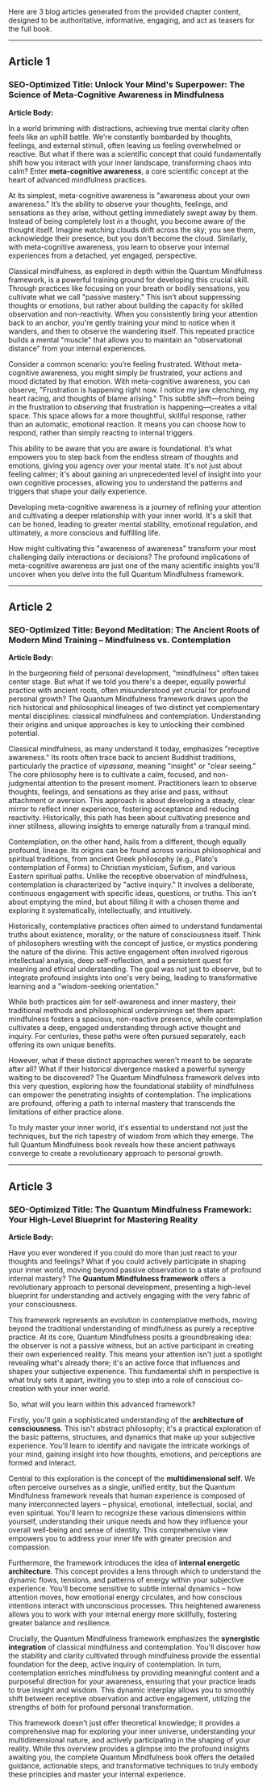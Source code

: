 Here are 3 blog articles generated from the provided chapter content, designed to be authoritative, informative, engaging, and act as teasers for the full book.

---

## Article 1

### **SEO-Optimized Title:** Unlock Your Mind's Superpower: The Science of Meta-Cognitive Awareness in Mindfulness

**Article Body:**

In a world brimming with distractions, achieving true mental clarity often feels like an uphill battle. We're constantly bombarded by thoughts, feelings, and external stimuli, often leaving us feeling overwhelmed or reactive. But what if there was a scientific concept that could fundamentally shift how you interact with your inner landscape, transforming chaos into calm? Enter **meta-cognitive awareness**, a core scientific concept at the heart of advanced mindfulness practices.

At its simplest, meta-cognitive awareness is "awareness about your own awareness." It’s the ability to observe your thoughts, feelings, and sensations as they arise, without getting immediately swept away by them. Instead of being completely lost *in* a thought, you become aware *of* the thought itself. Imagine watching clouds drift across the sky; you see them, acknowledge their presence, but you don't become the cloud. Similarly, with meta-cognitive awareness, you learn to observe your internal experiences from a detached, yet engaged, perspective.

Classical mindfulness, as explored in depth within the Quantum Mindfulness framework, is a powerful training ground for developing this crucial skill. Through practices like focusing on your breath or bodily sensations, you cultivate what we call "passive mastery." This isn't about suppressing thoughts or emotions, but rather about building the capacity for skilled observation and non-reactivity. When you consistently bring your attention back to an anchor, you're gently training your mind to notice when it wanders, and then to observe the wandering itself. This repeated practice builds a mental "muscle" that allows you to maintain an "observational distance" from your internal experiences.

Consider a common scenario: you’re feeling frustrated. Without meta-cognitive awareness, you might simply *be* frustrated, your actions and mood dictated by that emotion. With meta-cognitive awareness, you can observe, "Frustration is happening right now. I notice my jaw clenching, my heart racing, and thoughts of blame arising." This subtle shift—from being *in* the frustration to *observing* that frustration is happening—creates a vital space. This space allows for a more thoughtful, skillful response, rather than an automatic, emotional reaction. It means you can choose how to respond, rather than simply reacting to internal triggers.

This ability to be aware that you are aware is foundational. It’s what empowers you to step back from the endless stream of thoughts and emotions, giving you agency over your mental state. It's not just about feeling calmer; it's about gaining an unprecedented level of insight into your own cognitive processes, allowing you to understand the patterns and triggers that shape your daily experience.

Developing meta-cognitive awareness is a journey of refining your attention and cultivating a deeper relationship with your inner world. It's a skill that can be honed, leading to greater mental stability, emotional regulation, and ultimately, a more conscious and fulfilling life.

How might cultivating this "awareness of awareness" transform your most challenging daily interactions or decisions? The profound implications of meta-cognitive awareness are just one of the many scientific insights you'll uncover when you delve into the full Quantum Mindfulness framework.

---

## Article 2

### **SEO-Optimized Title:** Beyond Meditation: The Ancient Roots of Modern Mind Training – Mindfulness vs. Contemplation

**Article Body:**

In the burgeoning field of personal development, "mindfulness" often takes center stage. But what if we told you there's a deeper, equally powerful practice with ancient roots, often misunderstood yet crucial for profound personal growth? The Quantum Mindfulness framework draws upon the rich historical and philosophical lineages of two distinct yet complementary mental disciplines: classical mindfulness and contemplation. Understanding their origins and unique approaches is key to unlocking their combined potential.

Classical mindfulness, as many understand it today, emphasizes "receptive awareness." Its roots often trace back to ancient Buddhist traditions, particularly the practice of *vipassana*, meaning "insight" or "clear seeing." The core philosophy here is to cultivate a calm, focused, and non-judgmental attention to the present moment. Practitioners learn to observe thoughts, feelings, and sensations as they arise and pass, without attachment or aversion. This approach is about developing a steady, clear mirror to reflect inner experience, fostering acceptance and reducing reactivity. Historically, this path has been about cultivating presence and inner stillness, allowing insights to emerge naturally from a tranquil mind.

Contemplation, on the other hand, hails from a different, though equally profound, lineage. Its origins can be found across various philosophical and spiritual traditions, from ancient Greek philosophy (e.g., Plato's contemplation of Forms) to Christian mysticism, Sufism, and various Eastern spiritual paths. Unlike the receptive observation of mindfulness, contemplation is characterized by "active inquiry." It involves a deliberate, continuous engagement with specific ideas, questions, or truths. This isn't about emptying the mind, but about filling it with a chosen theme and exploring it systematically, intellectually, and intuitively.

Historically, contemplative practices often aimed to understand fundamental truths about existence, morality, or the nature of consciousness itself. Think of philosophers wrestling with the concept of justice, or mystics pondering the nature of the divine. This active engagement often involved rigorous intellectual analysis, deep self-reflection, and a persistent quest for meaning and ethical understanding. The goal was not just to observe, but to integrate profound insights into one's very being, leading to transformative learning and a "wisdom-seeking orientation."

While both practices aim for self-awareness and inner mastery, their traditional methods and philosophical underpinnings set them apart: mindfulness fosters a spacious, non-reactive presence, while contemplation cultivates a deep, engaged understanding through active thought and inquiry. For centuries, these paths were often pursued separately, each offering its own unique benefits.

However, what if these distinct approaches weren't meant to be separate after all? What if their historical divergence masked a powerful synergy waiting to be discovered? The Quantum Mindfulness framework delves into this very question, exploring how the foundational stability of mindfulness can empower the penetrating insights of contemplation. The implications are profound, offering a path to internal mastery that transcends the limitations of either practice alone.

To truly master your inner world, it's essential to understand not just the techniques, but the rich tapestry of wisdom from which they emerge. The full Quantum Mindfulness book reveals how these ancient pathways converge to create a revolutionary approach to personal growth.

---

## Article 3

### **SEO-Optimized Title:** The Quantum Mindfulness Framework: Your High-Level Blueprint for Mastering Reality

**Article Body:**

Have you ever wondered if you could do more than just react to your thoughts and feelings? What if you could actively participate in shaping your inner world, moving beyond passive observation to a state of profound internal mastery? The **Quantum Mindfulness framework** offers a revolutionary approach to personal development, presenting a high-level blueprint for understanding and actively engaging with the very fabric of your consciousness.

This framework represents an evolution in contemplative methods, moving beyond the traditional understanding of mindfulness as purely a receptive practice. At its core, Quantum Mindfulness posits a groundbreaking idea: the observer is not a passive witness, but an active participant in creating their own experienced reality. This means your attention isn't just a spotlight revealing what's already there; it's an active force that influences and shapes your subjective experience. This fundamental shift in perspective is what truly sets it apart, inviting you to step into a role of conscious co-creation with your inner world.

So, what will you learn within this advanced framework?

Firstly, you'll gain a sophisticated understanding of the **architecture of consciousness**. This isn't abstract philosophy; it's a practical exploration of the basic patterns, structures, and dynamics that make up your subjective experience. You'll learn to identify and navigate the intricate workings of your mind, gaining insight into how thoughts, emotions, and perceptions are formed and interact.

Central to this exploration is the concept of the **multidimensional self**. We often perceive ourselves as a single, unified entity, but the Quantum Mindfulness framework reveals that human experience is composed of many interconnected layers – physical, emotional, intellectual, social, and even spiritual. You'll learn to recognize these various dimensions within yourself, understanding their unique needs and how they influence your overall well-being and sense of identity. This comprehensive view empowers you to address your inner life with greater precision and compassion.

Furthermore, the framework introduces the idea of **internal energetic architecture**. This concept provides a lens through which to understand the dynamic flows, tensions, and patterns of energy within your subjective experience. You'll become sensitive to subtle internal dynamics – how attention moves, how emotional energy circulates, and how conscious intentions interact with unconscious processes. This heightened awareness allows you to work with your internal energy more skillfully, fostering greater balance and resilience.

Crucially, the Quantum Mindfulness framework emphasizes the **synergistic integration** of classical mindfulness and contemplation. You'll discover how the stability and clarity cultivated through mindfulness provide the essential foundation for the deep, active inquiry of contemplation. In turn, contemplation enriches mindfulness by providing meaningful content and a purposeful direction for your awareness, ensuring that your practice leads to true insight and wisdom. This dynamic interplay allows you to smoothly shift between receptive observation and active engagement, utilizing the strengths of both for profound personal transformation.

This framework doesn't just offer theoretical knowledge; it provides a comprehensive map for exploring your inner universe, understanding your multidimensional nature, and actively participating in the shaping of your reality. While this overview provides a glimpse into the profound insights awaiting you, the complete Quantum Mindfulness book offers the detailed guidance, actionable steps, and transformative techniques to truly embody these principles and master your internal experience.